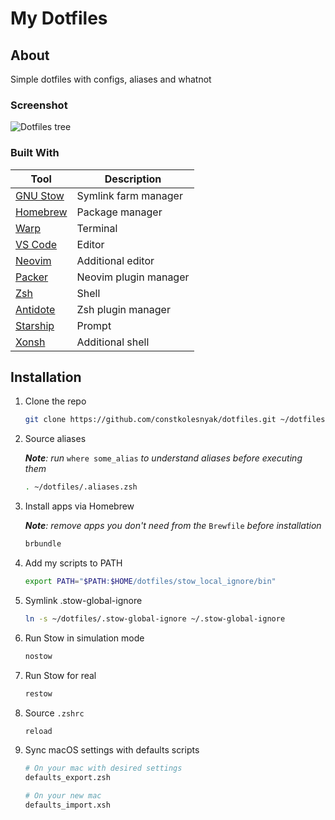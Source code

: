# My Dotfiles


## About

Simple dotfiles with configs, aliases and whatnot

### Screenshot

![Dotfiles tree](https://i.imgur.com/bmxeWou.png)

### Built With

| Tool                                                | Description              |
| --------------------------------------------------- | ------------------------ |
| [GNU Stow](https://www.gnu.org/software/stow/)      | Symlink farm manager     |
| [Homebrew](https://brew.sh/)                        | Package manager          |
| [Warp](https://www.warp.dev/)                       | Terminal                 |
| [VS Code](https://code.visualstudio.com/)           | Editor                   |
| [Neovim](https://neovim.io/)                        | Additional editor        |
| [Packer](https://github.com/wbthomason/packer.nvim) | Neovim plugin manager    |
| [Zsh](https://www.zsh.org/)                         | Shell                    |
| [Antidote](https://getantidote.github.io/)          | Zsh plugin manager       |
| [Starship](https://starship.rs/)                    | Prompt                   |
| [Xonsh](https://xon.sh/)                            | Additional shell         |


## Installation

1. Clone the repo
   ```sh
   git clone https://github.com/constkolesnyak/dotfiles.git ~/dotfiles
   ```

1. Source aliases

   _**Note**: run_ `where some_alias` _to understand aliases before executing them_

   ```sh
   . ~/dotfiles/.aliases.zsh
   ```

1. Install apps via Homebrew

   _**Note**: remove apps you don't need from the_ `Brewfile` _before installation_

   ```sh
   brbundle
   ```

1. Add my scripts to PATH

   ```sh
   export PATH="$PATH:$HOME/dotfiles/stow_local_ignore/bin"
   ```

1. Symlink .stow-global-ignore

   ```sh
   ln -s ~/dotfiles/.stow-global-ignore ~/.stow-global-ignore
   ```

1. Run Stow in simulation mode
   ```sh
   nostow
   ```

1. Run Stow for real
   ```sh
   restow
   ```

1. Source `.zshrc`
   ```sh
   reload
   ```

1. Sync macOS settings with defaults scripts 
   ```sh
   # On your mac with desired settings
   defaults_export.zsh
   
   # On your new mac
   defaults_import.xsh
   ```
